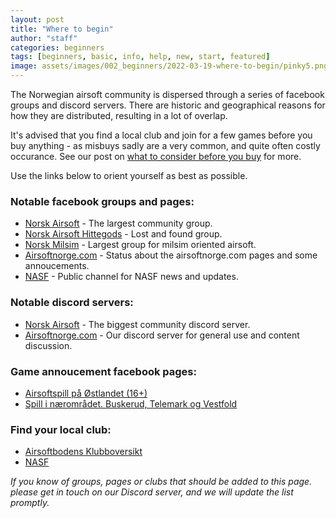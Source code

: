 ```yaml
---
layout: post
title: "Where to begin"
author: "staff"
categories: beginners
tags: [beginners, basic, info, help, new, start, featured]
image: assets/images/002_beginners/2022-03-19-where-to-begin/pinky5.png
---
```


The Norwegian airsoft community is dispersed through a series of facebook groups and discord servers. 
There are historic and geographical reasons for how they are distributed, resulting in a lot of overlap.

It's advised that you find a local club and join for a few games before you buy anything - as misbuys sadly are a very common, and quite often costly occurance. 
See our post on [what to consider before you buy](../before-you-buy) for more.

Use the links below to orient yourself as best as possible.

### Notable facebook groups and pages:

* [Norsk Airsoft](https://www.facebook.com/groups/2345948168/) - The largest community group.
* [Norsk Airsoft Hittegods](https://www.facebook.com/groups/556696031711353/) - Lost and found group.
* [Norsk Milsim](https://www.facebook.com/groups/norskmilsim/) - Largest group for milsim oriented airsoft.
* [Airsoftnorge.com](https://www.facebook.com/AirsoftNorge) - Status about the airsoftnorge.com pages and some annoucements.
* [NASF](https://www.facebook.com/norairsoft) -  Public channel for NASF news and updates.


### Notable discord servers:

* [Norsk Airsoft](https://discord.gg/v2a5hAhVfW) - The biggest community discord server.
* [Airsoftnorge.com](https://discord.gg/eQafMF6PGQ) - Our discord server for general use and content discussion.


### Game annoucement facebook pages:

* [Airsoftspill på Østlandet (16+)](https://www.facebook.com/groups/142941056177706/) 
* [Spill i nærområdet. Buskerud, Telemark og Vestfold](https://www.facebook.com/groups/1524197147800307)

### Find your local club:

* [Airsoftbodens Klubboversikt](https://airsoftboden.no/sider/klubboversikt) 
* [NASF](https://www.nasf.no)



*If you know of groups, pages or clubs that should be added to this page. please get in touch on our Discord server, and we will update the list promptly.*